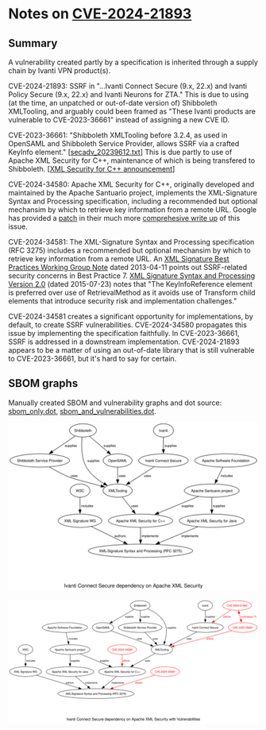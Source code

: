 # Notes on [CVE-2024-21893](https://www.cve.org/CVERecord?id=CVE-2024-21893)

## Summary

A vulnerability created partly by a specification is inherited through a supply chain by Ivanti VPN product(s).

CVE-2024-21893: SSRF in "...Ivanti Connect Secure (9.x, 22.x) and Ivanti Policy Secure (9.x, 22.x) and Ivanti Neurons for ZTA." This is due to using (at the time, an unpatched or out-of-date version of) Shibboleth XMLTooling, and arguably could been framed as "These Ivanti products are vulnerable to CVE-2023-36661" instead of assigning a new CVE ID.

CVE-2023-36661: "Shibboleth XMLTooling before 3.2.4, as used in OpenSAML and Shibboleth Service Provider, allows SSRF via a crafted KeyInfo element." [[secadv_20239612.txt](https://shibboleth.net/community/advisories/secadv_20230612.txt)] This is due partly to use of Apache XML Security for C++, maintenance of which is being transfered to Shibboleth. [[XML Security for C++ announcement](https://santuario.apache.org/cindex.html)]

CVE-2024-34580: Apache XML Security for C++, originally developed and maintained by the Apache Santuario project, implements the XML-Signature Syntax and Processing specification, including a recommended but optional mechansim by which to retrieve key information from a remote URL.  Google has provided a [patch](https://services.google.com/fh/files/misc/xml-security-c-2.0.4.patch.zip) in their much more [comprehesive write up](https://cloud.google.com/blog/topics/threat-intelligence/apache-library-allows-server-side-request-forgery) of this issue.

CVE-2024-34581: The XML-Signature Syntax and Processing specification (RFC 3275) includes a recommended but optional mechansim by which to retrieve key information from a remote URL. An [XML Signature Best Practices Working Group Note](https://www.w3.org/TR/2013/NOTE-xmldsig-bestpractices-20130411/) dated 2013-04-11 points out SSRF-related security concerns in Best Practice 7. [XML Signature Syntax and Processing Version 2.0](https://www.w3.org/TR/xmldsig-core2/#sec-RetrievalMethod) (dated 2015-07-23) notes that "The KeyInfoReference element is preferred over use of RetrievalMethod as it avoids use of Transform child elements that introduce security risk and implementation challenges."

CVE-2024-34581 creates a significant opportunity for implementations, by default, to create SSRF vulnerabilities. CVE-2024-34580 propagates this issue by implementing the specification faithfully. In CVE-2023-36661, SSRF is addressed in a downstream implementation. CVE-2024-21893 appears to be a matter of using an out-of-date library that is still vulnerable to CVE-2023-36661, but it's hard to say for certain.

## SBOM graphs

Manually created SBOM and vulnerability graphs and dot source: [sbom_only.dot](assets/sbom_only.dot), [sbom_and_vulnerabilities.dot](assets/sbom_and_vulnerabilities.dot).

![SBOM only](assets/sbom_only.dot.svg)

![SBOM and vulnerabilities](assets/sbom_and_vulnerabilities.dot.svg)
